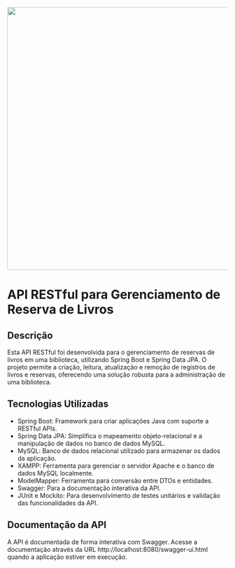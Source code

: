 <p align="center">
  <img src="https://hermes.dio.me/articles/cover/7b89fda2-4af3-4ae0-98bc-ad2b65854909.png" width="600"/>
</p>


<h1>API RESTful para Gerenciamento de Reserva de Livros</h1>

## Descrição

Esta API RESTful foi desenvolvida para o gerenciamento de reservas de livros em uma biblioteca, utilizando Spring Boot e Spring Data JPA. O projeto permite a criação, leitura, atualização e remoção de registros de livros e reservas, oferecendo uma solução robusta para a administração de uma biblioteca.

## Tecnologias Utilizadas

- Spring Boot: Framework para criar aplicações Java com suporte a RESTful APIs.
- Spring Data JPA: Simplifica o mapeamento objeto-relacional e a manipulação de dados no banco de dados MySQL.
- MySQL: Banco de dados relacional utilizado para armazenar os dados da aplicação.
- XAMPP: Ferramenta para gerenciar o servidor Apache e o banco de dados MySQL localmente.
- ModelMapper: Ferramenta para conversão entre DTOs e entidades.
- Swagger: Para a documentação interativa da API.
- JUnit e Mockito: Para desenvolvimento de testes unitários e validação das funcionalidades da API.

## Documentação da API

A API é documentada de forma interativa com Swagger. Acesse a documentação através da URL http://localhost:8080/swagger-ui.html quando a aplicação estiver em execução.
